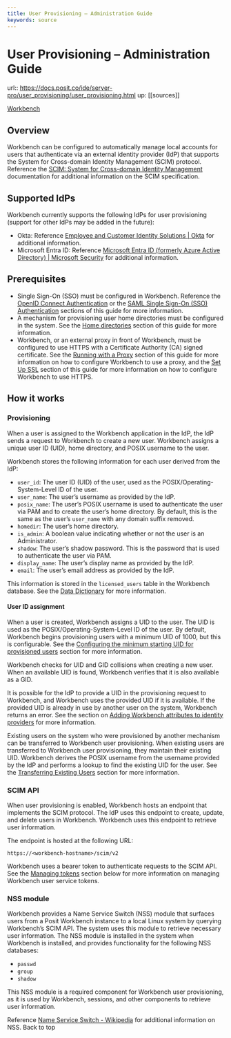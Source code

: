 ```yaml
---
title: User Provisioning – Administration Guide
keywords: source
---
```


# User Provisioning – Administration Guide

url:: https://docs.posit.co/ide/server-pro/user_provisioning/user_provisioning.html
up: [[sources]]

[Workbench](https://docs.posit.co/ide/server-pro/user_provisioning/../#intended-audience "This feature is only available with Posit Workbench.")

## Overview

Workbench can be configured to automatically manage local accounts for users that authenticate via an external identity provider (IdP) that supports the System for Cross-domain Identity Management (SCIM) protocol. Reference the [SCIM: System for Cross-domain Identity Management](https://scim.cloud/) documentation for additional information on the SCIM specification.

## Supported IdPs

Workbench currently supports the following IdPs for user provisioning (support for other IdPs may be added in the future):

* Okta: Reference [Employee and Customer Identity Solutions | Okta](https://www.okta.com/) for additional information.
* Microsoft Entra ID: Reference [Microsoft Entra ID (formerly Azure Active Directory) | Microsoft Security](https://www.microsoft.com/en-us/security/business/identity-access/microsoft-entra-id) for additional information.

## Prerequisites

* Single Sign-On (SSO) must be configured in Workbench. Reference the [OpenID Connect Authentication](https://docs.posit.co/ide/server-pro/user_provisioning/../authenticating_users/openid_connect_authentication.html) or the [SAML Single Sign-On (SSO) Authentication](https://docs.posit.co/ide/server-pro/user_provisioning/../authenticating_users/saml_sso.html) sections of this guide for more information.
* A mechanism for provisioning user home directories must be configured in the system. See the [Home directories](https://docs.posit.co/ide/server-pro/user_provisioning/../user_provisioning/configuration.html#home-directories) section of this guide for more information.
* Workbench, or an external proxy in front of Workbench, must be configured to use HTTPS with a Certificate Authority (CA) signed certificate. See the [Running with a Proxy](https://docs.posit.co/ide/server-pro/user_provisioning/../access_and_security/running_with_a_proxy.html) section of this guide for more information on how to configure Workbench to use a proxy, and the [Set Up SSL](https://docs.posit.co/ide/server-pro/user_provisioning/../hardening/set_up_ssl.html) section of this guide for more information on how to configure Workbench to use HTTPS.

## How it works

### Provisioning

When a user is assigned to the Workbench application in the IdP, the IdP sends a request to Workbench to create a new user. Workbench assigns a unique user ID (UID), home directory, and POSIX username to the user.

Workbench stores the following information for each user derived from the IdP:

* `user_id`: The user ID (UID) of the user, used as the POSIX/Operating-System-Level ID of the user.
* `user_name`: The user’s username as provided by the IdP.
* `posix_name`: The user’s POSIX username is used to authenticate the user via PAM and to create the user’s home directory. By default, this is the same as the user’s `user_name` with any domain suffix removed.
* `homedir`: The user’s home directory.
* `is_admin`: A boolean value indicating whether or not the user is an Administrator.
* `shadow`: The user’s shadow password. This is the password that is used to authenticate the user via PAM.
* `display_name`: The user’s display name as provided by the IdP.
* `email`: The user’s email address as provided by the IdP.

This information is stored in the `licensed_users` table in the Workbench database. See the [Data Dictionary](https://docs.posit.co/ide/server-pro/user_provisioning/../reference/data_dictionary.html) for more information.

#### User ID assignment

When a user is created, Workbench assigns a UID to the user. The UID is used as the POSIX/Operating-System-Level ID of the user. By default, Workbench begins provisioning users with a minimum UID of 1000, but this is configurable. See the [Configuring the minimum starting UID for provisioned users](https://docs.posit.co/ide/server-pro/user_provisioning/../user_provisioning/configuration.html#configuring-the-minimum-starting-uid-for-provisioned-users) section for more information.

Workbench checks for UID and GID collisions when creating a new user. When an available UID is found, Workbench verifies that it is also available as a GID.

It is possible for the IdP to provide a UID in the provisioning request to Workbench, and Workbench uses the provided UID if it is available. If the provided UID is already in use by another user on the system, Workbench returns an error. See the section on [Adding Workbench attributes to identity providers](https://docs.posit.co/ide/server-pro/user_provisioning/../user_provisioning/configuration.html#custom-workbench-attributes-in-idp) for more information.

Existing users on the system who were provisioned by another mechanism can be transferred to Workbench user provisioning. When existing users are transferred to Workbench user provisioning, they maintain their existing UID. Workbench derives the POSIX username from the username provided by the IdP and performs a lookup to find the existing UID for the user. See the [Transferring Existing Users](https://docs.posit.co/ide/server-pro/user_provisioning/../user_provisioning/transferring_existing_users.html) section for more information.

### SCIM API

When user provisioning is enabled, Workbench hosts an endpoint that implements the SCIM protocol. The IdP uses this endpoint to create, update, and delete users in Workbench. Workbench uses this endpoint to retrieve user information.

The endpoint is hosted at the following URL:

    https://<workbench-hostname>/scim/v2

Workbench uses a bearer token to authenticate requests to the SCIM API. See the [Managing tokens](https://docs.posit.co/ide/server-pro/user_provisioning/../user_provisioning/managing_tokens.html) section below for more information on managing Workbench user service tokens.

### NSS module

Workbench provides a Name Service Switch (NSS) module that surfaces users from a Posit Workbench instance to a local Linux system by querying Workbench’s SCIM API. The system uses this module to retrieve necessary user information. The NSS module is installed in the system when Workbench is installed, and provides functionality for the following NSS databases:

* `passwd`
* `group`
* `shadow`

This NSS module is a required component for Workbench user provisioning, as it is used by Workbench, sessions, and other components to retrieve user information.

Reference [Name Service Switch - Wikipedia](https://en.wikipedia.org/wiki/Name_Service_Switch) for additional information on NSS.
Back to top
